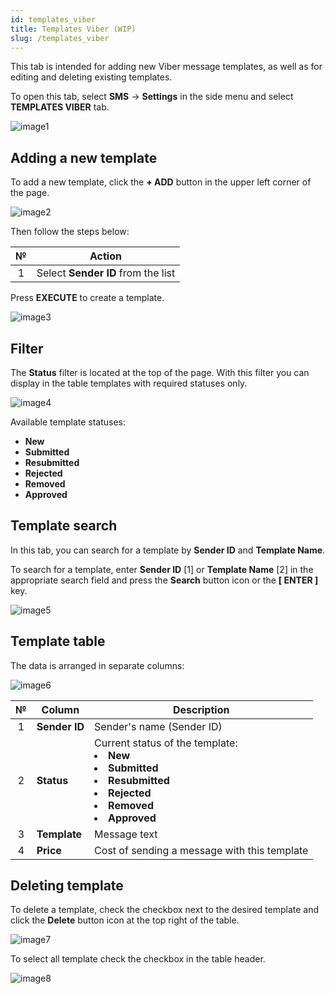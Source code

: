 ```yaml
---
id: templates_viber
title: Templates Viber (WIP)
slug: /templates_viber
---
```


This tab is intended for adding new Viber message templates, as well as for editing and deleting existing templates.

To open this tab, select **SMS** → **Settings** in the side menu and select **TEMPLATES VIBER** tab.

![image1](/img/en/sms_settings_templates_viber/image1.png)

## Adding a new template

To add a new template, click the **+ ADD** button in the upper left corner of the page.

![image2](/img/en/sms_settings_templates_viber/image2.png)

Then follow the steps below:

|  №  | Action |
| :-: | ------ |
| 1 | Select **Sender ID** from the list |

Press **EXECUTE** to create a template.

![image3](/img/en/sms_settings_templates_viber/image3.png)

## Filter

The **Status** filter is located at the top of the page. With this filter you can display in the table templates with required statuses only.

![image4](/img/en/sms_settings_templates_viber/image4.png)

Available template statuses:

* **New**
* **Submitted**
* **Resubmitted**
* **Rejected**
* **Removed**
* **Approved**

## Template search

In this tab, you can search for a template by **Sender ID** and **Template Name**.

To search for a template, enter **Sender ID** [1] or **Template Name** [2] in the appropriate search field and press the **Search** button icon or the **[ ENTER ]** key.

![image5](/img/en/sms_settings_templates_viber/image5.png)

## Template table

The data is arranged in separate columns:

![image6](/img/en/sms_settings_templates_viber/image6.png)

|  №  | Column | Description |
| :-: | ------ | ----------- |
| 1 | **Sender ID** | Sender's name (Sender ID) |
| 2 | **Status** | Current status of the template: <li>**New**</li><li>**Submitted**</li><li>**Resubmitted**</li><li>**Rejected**</li><li>**Removed**</li><li>**Approved**</li> |
| 3 | **Template** | Message text |
| 4 | **Price** | Cost of sending a message with this template |

## Deleting template

To delete a template, check the checkbox next to the desired template and click the **Delete** button icon at the top right of the table.

![image7](/img/en/sms_settings_templates_viber/image7.png)

To select all template check the checkbox in the table header.

![image8](/img/en/sms_settings_templates_viber/image8.png)
